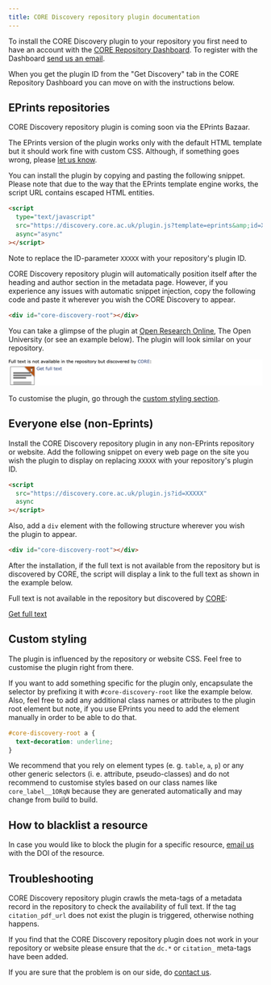 ```yaml
---
title: CORE Discovery repository plugin documentation
---
```


To install the CORE Discovery plugin to your repository you first need to have 
an account with the [CORE Repository Dashboard](~services/repository-dashboard/). 
To register with the Dashboard [send us an email](~contact). 

When you get the plugin ID from the "Get Discovery" tab in the 
CORE Repository Dashboard you can move on with the instructions below.

<section class="section" id="eprints">
<h2>EPrints repositories</h2>

<p class="alert alert-info">
  CORE&nbsp;Discovery repository plugin is coming soon via the EPrints Bazaar.
</p>

<p class="alert alert-warning">
  The EPrints version of the&nbsp;plugin works only with the default
  HTML template but it should work fine with custom CSS.
  Although, if something goes wrong, please 
  <a href="mailto:thet&#101;&#97;m&#64;c&#111;re&#46;&#97;c&#46;&#117;k">
    let us know</a>.
</p>

You can install the&nbsp;plugin by copying and pasting the following snippet.
Please note that due to the way that the EPrints template engine works,
the script URL contains escaped HTML entities.

```html
<script
  type="text/javascript"
  src="https://discovery.core.ac.uk/plugin.js?template=eprints&amp;id=XXXXX" 
  async="async"
></script>
```

Note to replace the ID-parameter `XXXXX` with your repository's plugin ID.

CORE&nbsp;Discovery repository plugin will automatically position itself after
the heading and author section in the metadata page. However,  if you experience
any issues with automatic snippet injection, copy the following code and paste
it wherever you wish the CORE&nbsp;Discovery to appear.

```html
<div id="core-discovery-root"></div>
```

You can take a glimpse of the&nbsp;plugin at  [Open Research
Online](http://oro.open.ac.uk/56725/), The Open University (or see an example
below). The&nbsp;plugin will look similar on your repository.

<div class="card card-body mb-3">
  <a href="http://oro.open.ac.uk/54889/" title="Open example in ORO">
    <img
      class="img-fluid"
      src="/static/images/discovery/oro-repository-plugin.png"
      alt="CORE Discovery repository plugin at Open Research Online"
    >
  </a>
</div>

To customise the&nbsp;plugin, go through the [custom styling section](#styling).
</section>


<section class="section" id="others">
<h2>Everyone else (non-Eprints)</h2>

Install the CORE&nbsp;Discovery repository plugin in any non-EPrints repository
or website. Add the following snippet on every web page on the site you wish
the&nbsp;plugin  to display on replacing `XXXXX` with your repository's plugin
ID.

```html
<script 
  src="https://discovery.core.ac.uk/plugin.js?id=XXXXX" 
  async
></script>
```

Also, add a `div` element with the following structure wherever you wish
the&nbsp;plugin to appear.

```html
<div id="core-discovery-root"></div>
```

After the installation, if the full text is not available from the repository
but  is discovered by CORE, the script will display a link to the full text as
shown in  the example below.

<div class="card card-body">
  <p>
    Full text is not available in the repository but discovered by 
    <a href="https://core.ac.uk" target="_blank">CORE</a>:
  </p>
  <a href="#">Get full text</a>
</div>
</section>

<section class="section" id="styling">
<h2>Custom styling</h2>

The&nbsp;plugin is influenced by the repository or website CSS. Feel free to 
customise the&nbsp;plugin right from there.

If you want to add something specific for the&nbsp;plugin only, encapsulate the
selector by prefixing it with `#core-discovery-root` like the example below.
Also, feel free to add any additional class names or attributes to the plugin
root element but note, if you use EPrints you need to add the element 
manually in order to be able to do that. 

```css
#core-discovery-root a {
  text-decoration: underline;
}
```

We recommend that you rely on element types (e.&nbsp;g.&nbsp;`table`, `a`, `p`) 
or any other generic selectors (i.&nbsp;e.&nbsp;attribute, pseudo-classes)  and
do not recommend to customise styles based on our class names like 
`core_label__1ORqN` because they are generated automatically  and may change
from build to build.
</section>

<section class="section" id="blacklisting">
<h2>How to blacklist a resource</h2>

In case you would like to block the&nbsp;plugin for a specific resource, [email
us](mailto:thet&#101;&#97;m&#64;c&#111;re&#46;&#97;c&#46;&#117;k) with the DOI
of the resource.
</section>

<section class="section" id="troubleshooting">
<h2>Troubleshooting</h2>

CORE&nbsp;Discovery repository plugin crawls the meta-tags of a metadata record
in the repository to check the availability of full text. If the tag
`citation_pdf_url`  does not exist the&nbsp;plugin is triggered, otherwise
nothing happens.

If you find that the CORE&nbsp;Discovery repository plugin does not work in your
repository or website please ensure that the `dc.*` or `citation_` meta-tags
have  been added.

If you are sure that the problem is on our side, do [contact 
us](mailto:thet&#101;&#97;m&#64;c&#111;re&#46;&#97;c&#46;&#117;k).
</section>
